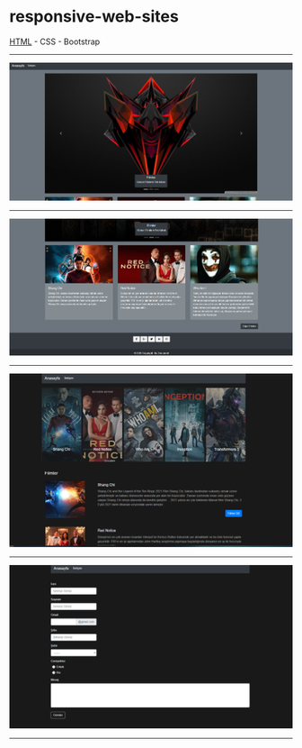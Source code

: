 # responsive-web-sites
<a href="#">HTML</a> - CSS - Bootstrap
<br/><hr/>
<img src="img/main-ss.png"><br/><hr/>
<img src="img/main-ss-2.png"><br/><hr/>
<img src="img/main-ss-3.png"><br/><hr/>
<img src="img/main-ss-4.png"><br/><hr/>
